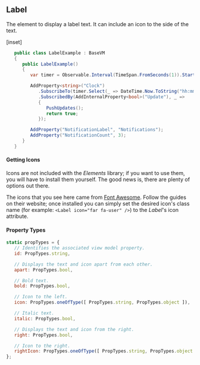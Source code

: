 ﻿## Label

The element to display a label text.  It can include an icon to the side of the text.  

[inset]

```csharp
   public class LabelExample : BaseVM
   {
      public LabelExample()
      {
         var timer = Observable.Interval(TimeSpan.FromSeconds(1)).StartWith(0);

         AddProperty<string>("Clock")
            .SubscribeTo(timer.Select(_ => DateTime.Now.ToString("hh:mm:ss tt")))
            .SubscribedBy(AddInternalProperty<bool>("Update"), _ =>
            {
               PushUpdates();
               return true;
            });

         AddProperty("NotificationLabel", "Notifications");
         AddProperty("NotificationCount", 3);
      }
   }
```

#### Getting Icons

Icons are not included with the _Elements_ library; if you want to use them, you will have to install them yourself.  The good news is, there are plenty of options out there.

The icons that you see here came from [Font Awesome](https://fontawesome.com/get-started).  Follow the guides on their website; once installed you can simply set the desired icon's class name (for example: `<Label icon="far fa-user" />`) to the _Label_'s icon attribute.

#### Property Types

```jsx
static propTypes = {
   // Identifies the associated view model property.
   id: PropTypes.string,

   // Displays the text and icon apart from each other.
   apart: PropTypes.bool,

   // Bold text.
   bold: PropTypes.bool,

   // Icon to the left.
   icon: PropTypes.oneOfType([ PropTypes.string, PropTypes.object ]),

   // Italic text.
   italic: PropTypes.bool,

   // Displays the text and icon from the right.
   right: PropTypes.bool,

   // Icon to the right.
   rightIcon: PropTypes.oneOfType([ PropTypes.string, PropTypes.object ])
};
```